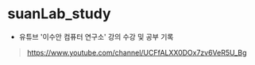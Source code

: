 # suanLab_study
* 유튜브 '이수안 컴퓨터 연구소' 강의 수강 및 공부 기록
> https://www.youtube.com/channel/UCFfALXX0DOx7zv6VeR5U_Bg
